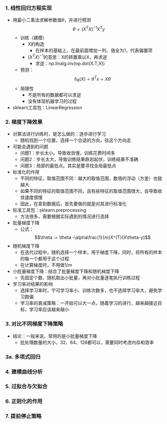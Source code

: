 ### 1. 线性回归方程实现
- 用最小二乘法求解参数值$\theta$，并进行预测 $$\theta=(X^TX)^{-1}X^Ty$$
  - 训练（建模）
    - X的构造
      - 在样本的基础上，在最前面增加一列、值全为1，代表偏置项
    - $(X^TX)^{-1}$的意思：X的转置乘以X，再求逆
      - 求逆：np.linalg.inv(np.dot(X.T,X))
  - 预测：$$h_\theta(X)=\theta^Tx=X\theta$$
  - 局限性
    - 不是所有的数据都可以求逆
    - 没有体现机器学习的过程
- sklearn工具包：LinearRegression

### 2. 梯度下降效果
- 对算法进行训练时，是怎么做的：逐步进行学习
  - 随机找到一个位置，选择一个合适的方向，往这个方向走
- 可能会遇到的问题
  - 问题1：步长太小。导致收敛慢，训练花费时间多
  - 问题2：步长太大，导致训练结果跌宕起伏，训练结果不准确
  - 问题3：局部的最低点。其实是要寻找全局最低点
- 标准化的作用
  - 不同的特征，取值范围不同：越大的取值范围，数值的浮动（方差）也就越大
  - 如果不同的特征的取值范围不同，且有些特征的取值范围很大，会导致收敛速度很慢
  - 因此，在拿到数据后，首先要做的就是对其进行标准化
- 标准工具包：sklearn.preprocessing
  - 方法很多，需要根据实际遇到的情况进行选择
- 批量梯度下降
  - 公式：$$\theta := \theta -\alpha\frac{1}{m}X^{T}(X\theta-y)$$
- 随机梯度下降
  - 在迭代过程中，随机选择一个样本，用于梯度下降，同时，将所有的样本的每一个都用于这个过程
  - 在计算梯度时，不用做$1/m$
- 小批量梯度下降：结合了批量梯度下降和随机梯度下降
  - 先固定个数、随机取出小批量，再对小批量逐笔执行训练过程
- 学习率对结果的影响
  - 选择学习率时，宁可学习率小、训练次数多，也不选择学习率大，避免学习跑偏
  - 学习率的衰减策略：一开始可以大一点，随着学习的进行、越来越接近目标，学习率应该越来越小

### 3. 对比不同梯度下降策略
- 结论：一般来说，常用的是小批量梯度下降
  - 批处理数量的大小，32、64、128都可以，需要同时考虑内存和效率

### 3a. 多项式回归


### 4. 建模曲线分析

### 5. 过拟合与欠拟合

### 6. 正则化的作用

### 7. 提前停止策略

